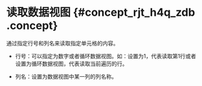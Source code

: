 # 读取数据视图 {#concept_rjt_h4q_zdb .concept}

通过指定行号和列名来读取指定单元格的内容。

-   行号：可以指定为数字或者循环数据视图。如：设置为1，代表读取第1行或者设置为循环数据视图，代表读取当前遍历的行。

-   列名：设置为数据视图中某一列的列名称。


